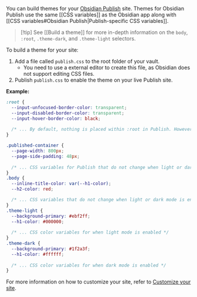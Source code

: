 You can build themes for your [Obsidian Publish](https://help.obsidian.md/Obsidian+Publish/Introduction+to+Obsidian+Publish) site. Themes for Obsidian Publish use the same [[CSS variables]] as the Obsidian app along with [[CSS variables#Obsidian Publish|Publish-specific CSS variables]].

> [!tip] See [[Build a theme]] for more in-depth information on the `body`, `:root`, `.theme-dark`, and `.theme-light` selectors.

To build a theme for your site:

1. Add a file called `publish.css` to the root folder of your vault.
	- You need to use a external editor to create this file, as Obsidian does not support editing CSS files.
2. Publish `publish.css` to enable the theme on your live Publish site.

**Example:**

```css
:root {
  --input-unfocused-border-color: transparent;
  --input-disabled-border-color: transparent;
  --input-hover-border-color: black;
  
  /* ... By default, nothing is placed within :root in Publish. However, CSS variables here are considered global, and accessible to all sub-elements such as body and .theme-light. */
}

.published-container {
  --page-width: 800px;
  --page-side-padding: 48px;
  
  /* ... CSS variables for Publish that do not change when light or dark mode is enabled. They sometimes link to color variables in .theme-light or .theme-dark */
}
.body {
  --inline-title-color: var(--h1-color);
  --h2-color: red;

  /* ... CSS variables that do not change when light or dark mode is enabled. They sometimes link to color variables in .theme-light or .theme-dark */
}
.theme-light {
  --background-primary: #ebf2ff;
  --h1-color: #000000;
  
  /* ... CSS color variables for when light mode is enabled */
}
.theme-dark {
  --background-primary: #1f2a3f;
  --h1-color: #ffffff;
  
  /* ... CSS color variables for when dark mode is enabled */
}
```

For more information on how to customize your site, refer to [Customize your site](https://help.obsidian.md/Obsidian+Publish/Customize+your+site).
